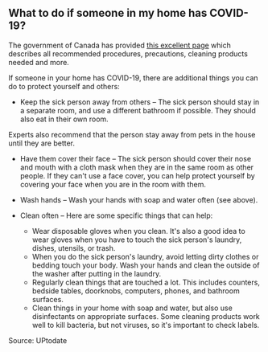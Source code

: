 ## What to do if someone in my home has COVID-19?

The government of Canada has provided [this excellent page](https://www.canada.ca/en/public-health/services/publications/diseases-conditions/how-to-care-for-person-with-covid-19-at-home-advice-for-caregivers.html) which describes all recommended procedures, precautions, cleaning products needed and more.

If someone in your home has COVID-19, there are additional things you can do to protect yourself and others:

- Keep the sick person away from others – The sick person should stay in a separate room, and use a different bathroom if possible. They should also eat in their own room.

Experts also recommend that the person stay away from pets in the house until they are better.

- Have them cover their face – The sick person should cover their nose and mouth with a cloth mask when they are in the same room as other people. If they can't use a face cover, you can help protect yourself by covering your face when you are in the room with them.

- Wash hands – Wash your hands with soap and water often (see above).

- Clean often – Here are some specific things that can help:
  - Wear disposable gloves when you clean. It's also a good idea to wear gloves when you have to touch the sick person's laundry, dishes, utensils, or trash.
  - When you do the sick person's laundry, avoid letting dirty clothes or bedding touch your body. Wash your hands and clean the outside of the washer after putting in the laundry.
  - Regularly clean things that are touched a lot. This includes counters, bedside tables, doorknobs, computers, phones, and bathroom surfaces.
  - Clean things in your home with soap and water, but also use disinfectants on appropriate surfaces. Some cleaning products work well to kill bacteria, but not viruses, so it's important to check labels.

Source: UPtodate
